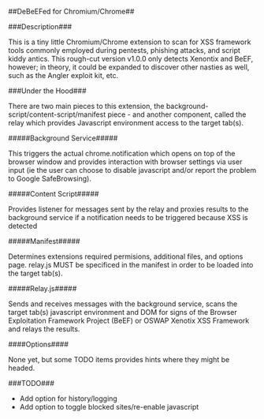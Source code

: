 ##DeBeEFed for Chromium/Chrome##

###Description###

This is a tiny little Chromium/Chrome extension to scan for XSS framework tools commonly employed during pentests, phishing attacks, and script kiddy antics. This rough-cut version v1.0.0 only detects Xenontix and BeEF, however; in theory, it could be expanded to discover other nasties as well, such as the Angler exploit kit, etc.

###Under the Hood###

There are two main pieces to this extension, the background-script/content-script/manifest piece - and another component, called the relay which provides Javascript environment access to the target tab(s). 

#####Background Service#####

This triggers the actual chrome.notification which opens on top of the browser window and provides interaction with browser settings via user input (ie the user can choose to disable javascript and/or report the problem to Google SafeBrowsing).

#####Content Script#####

Provides listener for messages sent by the relay and proxies results to the background service if a notification needs to be triggered because XSS is detected

#####Manifest#####

Determines extensions required permisions, additional files, and options page. relay.js MUST be specificed in the manifest in order to be loaded into the target tab(s).

#####Relay.js#####

Sends and receives messages with the background service, scans the target tab(s) javascript environment and DOM for signs of the Browser Exploitation Framework Project (BeEF) or OSWAP Xenotix XSS Framework and relays the results.

####Options####

None yet, but some TODO items provides hints where they might be headed.

###TODO###

* Add option for history/logging
* Add option to toggle blocked sites/re-enable javascript

